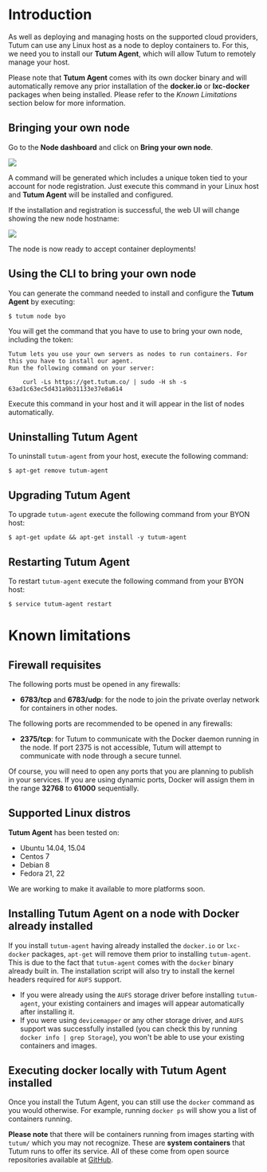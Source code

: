 # Introduction

As well as deploying and managing hosts on the supported cloud providers, Tutum can use any Linux host as a node to deploy containers to. For this, we need you to install our **Tutum Agent**, which will allow Tutum to remotely manage your host.

Please note that **Tutum Agent** comes with its own docker binary and will automatically remove any prior installation of the **docker.io** or **lxc-docker** packages when being installed. Please refer to the *Known Limitations* section below for more information.


## Bringing your own node

Go to the **Node dashboard** and click on **Bring your own node**.

![](https://s.tutum.co/support/images/node-byoh-wizard-v2.png)

A command will be generated which includes a unique token tied to your account for node registration. Just execute this command in your Linux host and **Tutum Agent** will be installed and configured.

If the installation and registration is successful, the web UI will change showing the new node hostname:

![](https://s.tutum.co/support/images/node-byoh-wizard-finished-v2.png)

The node is now ready to accept container deployments!


## Using the CLI to bring your own node

You can generate the command needed to install and configure the **Tutum Agent** by executing:

	$ tutum node byo
	
You will get the command that you have to use to bring your own node, including the token:

```
Tutum lets you use your own servers as nodes to run containers. For this you have to install our agent.
Run the following command on your server:

	curl -Ls https://get.tutum.co/ | sudo -H sh -s 63ad1c63ec5d431a9b31133e37e8a614
```

Execute this command in your host and it will appear in the list of nodes automatically.

## Uninstalling Tutum Agent

To uninstall `tutum-agent` from your host, execute the following command:

```
$ apt-get remove tutum-agent
```

## Upgrading Tutum Agent

To upgrade `tutum-agent` execute the following command from your BYON host:

```
$ apt-get update && apt-get install -y tutum-agent
```

## Restarting Tutum Agent

To restart `tutum-agent` execute the following command from your BYON host:

```
$ service tutum-agent restart
```

# Known limitations

## Firewall requisites

The following ports must be opened in any firewalls:

* **6783/tcp** and **6783/udp**: for the node to join the private overlay network for containers in other nodes.

The following ports are recommended to be opened in any firewalls:

* **2375/tcp**: for Tutum to communicate with the Docker daemon running in the node. If port 2375 is not accessible, Tutum will attempt to communicate with node through a secure tunnel. 

Of course, you will need to open any ports that you are planning to publish in your services. If you are using dynamic ports, Docker will assign them in the range **32768** to **61000** sequentially.

## Supported Linux distros

**Tutum Agent** has been tested on:

- Ubuntu 14.04, 15.04
- Centos 7
- Debian 8
- Fedora 21, 22

We are working to make it available to more platforms soon.

## Installing Tutum Agent on a node with Docker already installed

If you install `tutum-agent` having already installed the `docker.io` or `lxc-docker` packages, `apt-get` will remove them prior to installing `tutum-agent`. This is due to the fact that `tutum-agent` comes with the `docker` binary already built in. The installation script will also try to install the kernel headers required for `AUFS` support.

* If you were already using the `AUFS` storage driver before installing `tutum-agent`, your existing containers and images will appear automatically after installing it.
* If you were using `devicemapper` or any other storage driver, and `AUFS` support was successfully installed (you can check this by running `docker info | grep Storage`), you won't be able to use your existing containers and images.


## Executing docker locally with Tutum Agent installed

Once you install the Tutum Agent, you can still use the `docker` command as you would otherwise. For example, running `docker ps` will show you a list of containers running.

**Please note** that there will be containers running from images starting with `tutum/` which you may not recognize. These are **system containers** that Tutum runs to offer its service. All of these come from open source repositories available at [GitHub](https://github.com/tutumcloud).






